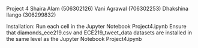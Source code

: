 Project 4
Shaira Alam (506302126)
Vani Agrawal (706302253)
Dhakshina Ilango (306299832)

Installation:
Run each cell in the Jupyter Notebook Project4.ipynb
Ensure that diamonds_ece219.csv and ECE219_tweet_data datasets are installed in the same level as the Jupyter Notebook Project4.ipynb